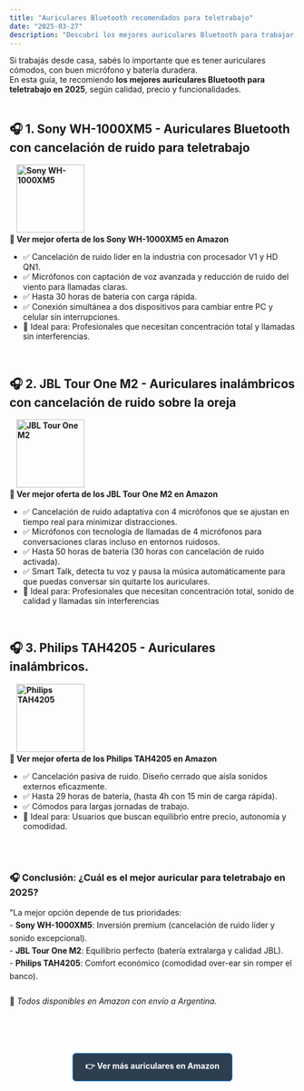 ```yaml
---
title: "Auriculares Bluetooth recomendados para teletrabajo"
date: "2025-03-27"
description: "Descubrí los mejores auriculares Bluetooth para trabajar desde casa con comodidad y buena calidad de sonido."
---
```


Si trabajás desde casa, sabés lo importante que es tener auriculares cómodos, con buen micrófono y batería duradera.  
En esta guía, te recomiendo **los mejores auriculares Bluetooth para teletrabajo en 2025**, según calidad, precio y funcionalidades.  
<br>

## 🎧 1. **Sony WH-1000XM5** - Auriculares Bluetooth con cancelación de ruido para teletrabajo

<div class="flex items-center gap-10 sm:gap-20"> 
  <div>
    <a href="https://amzn.to/4lbNTxJ" style="margin-left: auto; text-decoration: none; padding: 8px 12px; border-radius: 5px; font-weight: bold;">
    <img src="https://m.media-amazon.com/images/I/61qmRVWOoML._AC_SL1500_.jpg" alt="Sony WH-1000XM5" width="120" height="120">
    <br>
    🛒 Ver mejor oferta de los Sony WH-1000XM5 en Amazon
    </a>
  </div>
  <div>
    <ul>
        <li>✅ Cancelación de ruido líder en la industria con procesador V1 y HD QN1.</li>  
        <li>✅ Micrófonos con captación de voz avanzada y reducción de ruido del viento para llamadas claras.</li>  
        <li>✅ Hasta 30 horas de batería con carga rápida.</li>  
        <li>✅ Conexión simultánea a dos dispositivos para cambiar entre PC y celular sin interrupciones.</li>
        <li>🎯 Ideal para: Profesionales que necesitan concentración total y llamadas sin interferencias.</li>
    </ul>
  </div>
</div>

<br>

## 🎧 2. **JBL Tour One M2** - Auriculares inalámbricos con cancelación de ruido sobre la oreja 

<div class="flex items-center gap-10 sm:gap-20">
<div>
    <a href="https://amzn.to/3FNFBf3" style="margin-left: auto; text-decoration: none; padding: 8px 12px; border-radius: 5px; font-weight: bold;">
    <img src="https://m.media-amazon.com/images/I/61rJmoiiYHL._AC_SL1500_.jpg" alt="JBL Tour One M2" width="120" height="120">
    <br>
    🛒 Ver mejor oferta de los JBL Tour One M2 en Amazon
    </a>
  </div> 
  <div>
    <ul>
        <li>✅ Cancelación de ruido adaptativa con 4 micrófonos que se ajustan en tiempo real para minimizar distracciones.</li>  
        <li>✅ Micrófonos con tecnología de llamadas de 4 micrófonos para conversaciones claras incluso en entornos ruidosos.  </li>  
        <li>✅ Hasta 50 horas de batería (30 horas con cancelación de ruido activada).</li>  
        <li>✅ Smart Talk, detecta tu voz y pausa la música automáticamente para que puedas conversar sin quitarte los auriculares. </li> 
        <li>🎯 Ideal para: Profesionales que necesitan concentración total, sonido de calidad y llamadas sin interferencias</li>
    </ul>
 </div>
</div>

<br>

## 🎧 3. **Philips TAH4205** - Auriculares inalámbricos. 

<div class="flex items-center gap-10 sm:gap-20"> 
<div>
    <a href="https://amzn.to/4hZJwml" style="margin-left: auto; text-decoration: none; padding: 8px 12px; border-radius: 5px; font-weight: bold;">
    <img src="https://m.media-amazon.com/images/I/71NbN9Xjz2L._AC_SY879_.jpg" alt="Philips TAH4205" width="120" height="120">
    <br>
    🛒 Ver mejor oferta de los Philips TAH4205 en Amazon
    </a>
  </div> 
  <div>
    <ul>
        <li>✅ Cancelación pasiva de ruido. Diseño cerrado que aísla sonidos externos eficazmente. </li>  
        <li>✅ Hasta 29 horas de batería, (hasta 4h con 15 min de carga rápida). </li>  
        <li>✅ Cómodos para largas jornadas de trabajo.  </li>  
        <li>🎯 Ideal para: Usuarios que buscan equilibrio entre precio, autonomía y comodidad.</li>
    </ul>
 </div>
</div>
<br><br>

  
<h3 style="margin-bottom: 15px;">🎧 Conclusión: ¿Cuál es el mejor auricular para teletrabajo en 2025?</h3>

<p style="margin-bottom: 20px; line-height: 1.6;">
"La mejor opción depende de tus prioridades:<br>
- <strong>Sony WH-1000XM5</strong>: Inversión premium (cancelación de ruido líder y sonido excepcional).<br>
- <strong>JBL Tour One M2</strong>: Equilibrio perfecto (batería extralarga y calidad JBL).<br>
- <strong>Philips TAH4205</strong>: Comfort económico (comodidad over-ear sin romper el banco).<br><br>
📌 <em>Todos disponibles en Amazon con envío a Argentina.</em>
</p>

<br><br>

<div style="text-align: center; margin: 25px 0;">
  <a href="https://amzn.to/4iZ0y5K" style="background: #2C3E50; color: white; padding: 12px 22px; border-radius: 6px; font-weight: bold; text-decoration: none; border: 1px solid #1E90FF; transition: all 0.3s ease; display: inline-block;"
     onmouseover="this.style.backgroundColor='#1E3A8A'; this.style.transform='translateY(-2px)';" 
     onmouseout="this.style.backgroundColor='#2C3E50'; this.style.transform='translateY(0)';">
    👉 Ver más auriculares en Amazon
  </a>
</div>


